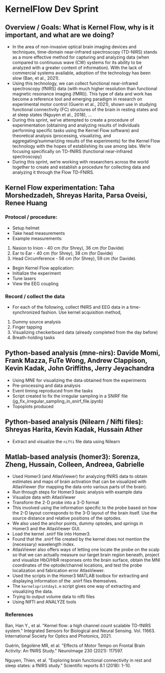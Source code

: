 # KernelFlow Dev Sprint 

## Overview / Goals: What is Kernel Flow, why is it important, and what are we doing? 
* In the area of non-invasive optical brain imaging devices and techniques, time-domain near-infrared spectroscopy (TD-NIRS) stands as a more effective method for capturing and analyzing data (when compared to continuous wave (CW) systems for its ability to be analyzed with a greater content of information). With the lack of commercial systems available, adoption of the technology has been slow (Ban, et al., 2021). 
* Using this technology, we can collect functional near-infrared spectroscopy (fNIRS) data (with much higher resolution than functional magnetic resonance imaging (fMRI)). This type of data and work has become a reference tool and emerging paradigm in research on experimental motor control (Guerin et al., 2021), shown use in studying functional connectivity (FC) structures of the brain in resting states and at sleep states (Nguyen et al., 2018), ...
* During this sprint, we’ve attempted to create a procedure of experimentation (obtaining and analyzing results of individuals performing specific tasks using the Kernel Flow software) and theoretical analysis (processing, visualizing, and aggregating/summarizing results of the experiments) for the Kernel Flow technology with the hopes of establishing its use among labs. We’re focusing specifically on TD-fNIRS (functional near-infrared spectroscopy) 
* During this sprint, we’re working with researchers across the world together to create and establish a procedure for collecting data and analyzing it through the Flow TD-FNIRS. 
 
## Kernel Flow experimentation: Taha Morshedzadeh, Shreyas Harita, Parsa Oveisi, Renee Huang
### Protocol / procedure:
* Setup helmet 
* Take head measurements
* Example measurements:
1. Nasion to Inion - 40 cm (for Shrey), 36 cm (for Davide)
2. Ear to Ear - 40 cm (for Shrey), 38 cm (for Davide)
3. Head Circumference - 56 cm (for Shrey), 59 cm (for Davide).
* Begin Kernel Flow application: 
* Initialize the experiment
* Tune lasers
* View the EEG coupling

### Record / collect the data
* For each of the following, collect fNIRS and EEG data in a time-synchronized fashion. Use kernel acquisition method, 
1. Dummy source analysis
2. Finger tapping
3. Visualizing checkerboard data (already completed from the day before)
4. Breath-holding tasks

## Python-based analysis (mne-nirs): Davide Momi, Frank Mazza, FuTe Wong, Andrew Clappison, Kevin Kadak, John Griffiths, Jerry Jeyachandra
* Using MNE for visualizing the data obtained from the experiments
* Pre-processing and data analysis
* Event timing reproduced from the tasks 
* Script created to fix the irregular sampling in a SNIRF file (jg_fix_irregular_sampling_in_snirf_file.ipynb) 
* Topoplots produced 

## Python-based analysis (Nilearn / Nifti files): Shreyas Harita, Kevin Kadak, Hussain Ather
* Extract and visualize the `nifti` file data using Nilearn

## Matlab-based analysis (homer3): Sorenza, Zheng, Hussain, Colleen, Andreea, Gabrielle
* Used Homer3 (and AtlasViewer) for analyzing fNIRS data to obtain estimates and maps of brain activation that can be visualized with AtlasViewer (for mapping the data onto various parts of the brain). 
* Run through steps for Homer3 basic analysis with example data
* Visualize data with AtlasViewer 
* Transform the 2-D probe into a 3-D format
* This involved using the information specific to the probe based on how the 2-D layout corresponds to the 3-D layout of the brain itself. Use the source distance and relative positions of the optodes. 
* We also used the anchor points, dummy optodes, and springs in Homer3 and the AtlasViewer GUI. 
* Load the kernel .snirf file into Homer3.
* Found that the .snirf file created by the kernel does not mention the (necessary) wavelength index.
* AtlasViewer also offers ways of letting one locate the probe on the scalp so that we can actually measure our target brain region beneath, project and visualize HbO/HbR responses onto the brain surface, obtain the MNI coordinates of the optode/channel locations, and test the probe localization and fabrication error AtlasViewer. 
* Used the scripts in the Homer3 MATLAB toolbox for extracting and displaying information of the .snirf files themselves. 
* The `kernelsprintday1.m` script gives one way of extracting and visualizing the data. 
* Trying to output volume data to nifti files
* Using NIfTI and ANALYZE tools

### References

Ban, Han Y., et al. "Kernel flow: a high channel count scalable TD-fNIRS system." Integrated Sensors for Biological and Neural Sensing. Vol. 11663. International Society for Optics and Photonics, 2021. 

Guérin, Ségolène MR, et al. "Effects of Motor Tempo on Frontal Brain Activity: An fNIRS Study." NeuroImage 230 (2021): 117597.

Nguyen, Thien, et al. "Exploring brain functional connectivity in rest and sleep states: a fNIRS study." Scientific reports 8.1 (2018): 1-10.
